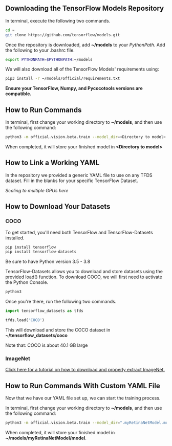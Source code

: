 ## Downloading the TensorFlow Models Repository

In terminal, execute the following two commands. 

```bash
cd ~
git clone https://github.com/tensorflow/models.git
```

Once the repository is downloaded, add **~/models** to your *PythonPath*. Add the following to your .bashrc file.

```bash
export PYTHONPATH=$PYTHONPATH:~/models
```

We will also download all of the TensorFlow Models' requirements using:

```bash
pip3 install -r ~/models/official/requirements.txt
```

**Ensure your TensorFlow, Numpy, and Pycocotools versions are compatible.**

## How to Run Commands

In terminal, first change your working directory to **~/models**, and then use the following command:

```bash
python3 -m official.vision.beta.train --model_dir=<Directory to model> --mode=train_eval --experiment=retinanet_resnetfpn_coco --config_file="official.vision.beta.configs.experiments.retinanet.resnet50fpn_coco_tfds_tp.yaml"
```

When completed, it will store your finished model in **\<Directory to model\>**

## How to Link a Working YAML

In the repository we provided a generic YAML file to use on any TFDS dataset. Fill in the blanks for your specific TensorFlow Dataset.

*Scaling to multiple GPUs here*

## How to Download Your Datasets

### COCO

To get started, you'll need both TensorFlow and TensorFlow-Datasets installed. 

```bash
pip install tensorflow
pip install tensorflow-datasets
```

Be sure to have Python version 3.5 - 3.8

TensorFlow-Datasets allows you to download and store datasets using the provided load() function. To download COCO, we will first need to activate the Python Console.

```bash
python3
```

Once you're there, run the following two commands.

```python
import tensorflow_datasets as tfds

tfds.load('COCO')
```

This will download and store the COCO dataset in **~/tensorflow_datasets/coco**

Note that: COCO is about 40.1 GB large

### ImageNet

[Click here for a tutorial on how to download and properly extract ImageNet.](https://cloud.google.com/tpu/docs/imagenet-setup)

## How to Run Commands With Custom YAML File

Now that we have our YAML file set up, we can start the training process.

In terminal, first change your working directory to **~/models**, and then use the following command:

```bash
python3 -m official.vision.beta.train --model_dir=".myRetinaNetModel.model" --mode=train_eval --experiment=retinanet_resnetfpn_coco --config_file=<Path to YAML>
```

When completed, it will store your finished model in **~/models/myRetinaNetModel/model**.
